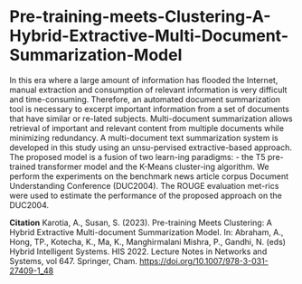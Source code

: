 # Pre-training-meets-Clustering-A-Hybrid-Extractive-Multi-Document-Summarization-Model
In this era where a large amount of information has flooded the Internet, manual extraction and consumption of relevant information is very difficult and time-consuming. Therefore, an automated document summarization tool is necessary to excerpt important information from a set of documents that have similar or re-lated subjects. Multi-document summarization allows retrieval of important and relevant content from multiple documents while minimizing redundancy. A multi-document text summarization system is developed in this study using an unsu-pervised extractive-based approach. The proposed model is a fusion of two learn-ing paradigms: - the T5 pre-trained transformer model and the K-Means cluster-ing algorithm. We perform the experiments on the benchmark news article corpus Document Understanding Conference (DUC2004). The ROUGE evaluation met-rics were used to estimate the performance of the proposed approach on the DUC2004. 


**Citation**
Karotia, A., Susan, S. (2023). Pre-training Meets Clustering: A Hybrid Extractive Multi-document Summarization Model. In: Abraham, A., Hong, TP., Kotecha, K., Ma, K., Manghirmalani Mishra, P., Gandhi, N. (eds) Hybrid Intelligent Systems. HIS 2022. Lecture Notes in Networks and Systems, vol 647. Springer, Cham. https://doi.org/10.1007/978-3-031-27409-1_48
